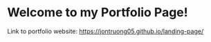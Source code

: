 # Welcome to my Portfolio Page!

Link to portfolio website: https://jontruong05.github.io/landing-page/
